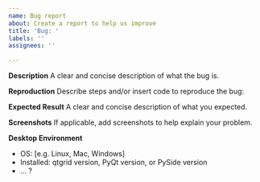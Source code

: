 ```yaml
---
name: Bug report
about: Create a report to help us improve
title: 'Bug: '
labels: ''
assignees: ''

---
```


**Description**
A clear and concise description of what the bug is.

**Reproduction**
Describe steps and/or insert code to reproduce the bug:

**Expected Result**
A clear and concise description of what you expected.

**Screenshots**
If applicable, add screenshots to help explain your problem.

**Desktop Environment**
 - OS: [e.g. Linux, Mac, Windows]
 - Installed: qtgrid version, PyQt version, or PySide version
 - ... ?


